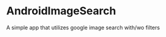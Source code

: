 AndroidImageSearch
==================

A simple app that utilizes google image search with/wo filters
